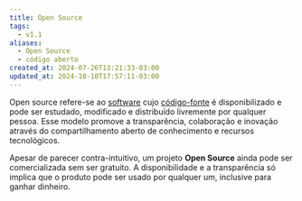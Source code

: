```yaml
---
title: Open Source
tags:
  - v1.1
aliases:
  - Open Source
  - código aberto
created_at: 2024-07-26T13:21:33-03:00
updated_at: 2024-10-10T17:57:11-03:00
---
```


Open source refere-se ao [software](Software.md) cujo [código-fonte](Codigo_fonte.md) é disponibilizado e pode ser estudado, modificado e distribuído livremente por qualquer pessoa. Esse modelo promove a transparência, colaboração e inovação através do compartilhamento aberto de conhecimento e recursos tecnológicos.

Apesar de parecer contra-intuitivo, um projeto **Open Source** ainda pode ser comercializada sem ser gratuito. A disponibilidade e a transparência só implica que o produto pode ser usado por qualquer um, inclusive para ganhar dinheiro.
